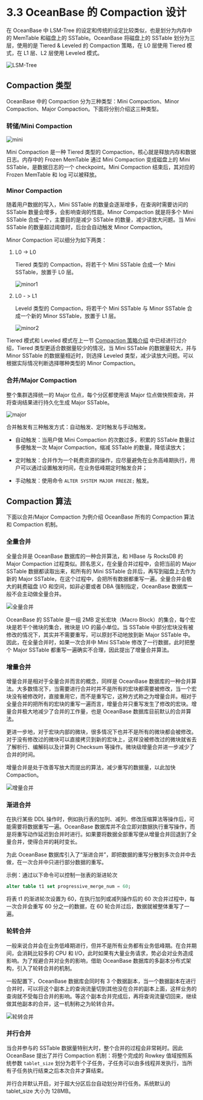 # 3.3 OceanBase 的 Compaction 设计

在 OceanBase 中 LSM-Tree 的设定和传统的设定比较类似，也是划分为内存中的 MemTable 和磁盘上的 SSTable。OceanBase 将磁盘上的 SSTable 划分为三层，使用的是 Tiered & Leveled 的 Compaction 策略，在 L0 层使用 Tiered 模式，在 L1 层、L2 层使用 Leveled 模式。

![LSM-Tree](https://obbusiness-private.oss-cn-shanghai.aliyuncs.com/doc/img/kernel-advanced/V1.0.0/zh-CN/3.oceanbase-storage-engine/4.compaction-in-oceanbase-01.png)

## Compaction 类型

OceanBase 中的 Compaction 分为三种类型：Mini Compaction、Minor Compaction、Major Compaction。下面将分别介绍这三种类型。

### 转储/Mini Compaction

![mini](https://obbusiness-private.oss-cn-shanghai.aliyuncs.com/doc/img/kernel-advanced/V1.0.0/zh-CN/3.oceanbase-storage-engine/4.compaction-in-oceanbase-02.png)

Mini Compaction 是一种 Tiered 类型的 Compaction，核心就是释放内存和数据日志。内存中的 Frozen MemTable 通过 Mini Compaction 变成磁盘上的 Mini SSTable，是数据日志的一个 checkpoint。Mini Compaction 结束后，其对应的 Frozen MemTable 和 log 可以被释放。

### Minor Compaction

随着用户数据的写入，Mini SSTable 的数量会逐渐增多，在查询时需要访问的 SSTable 数量会增多，会影响查询的性能。Minor Compaction 就是将多个 Mini SSTable 合成一个，主要目的是减少 SSTable 的数量，减少读放大问题。当 Mini SSTable 的数量超过阈值时，后台会自动触发 Minor Compaction。

Minor Compaction 可以细分为如下两类：

1. L0 -> L0

   Tiered 类型的 Compaction，将若干个 Mini SSTable 合成一个 Mini SSTable，放置于 L0 层。

    ![minor1](https://obbusiness-private.oss-cn-shanghai.aliyuncs.com/doc/img/kernel-advanced/V1.0.0/zh-CN/3.oceanbase-storage-engine/4.compaction-in-oceanbase-03.png)

2. L0 - > L1

   Leveld 类型的 Compaction，将若干个 Mini SSTable 与 Minor SSTable 合成一个新的 Minor SSTable，放置于 L1 层。

    ![minor2](https://obbusiness-private.oss-cn-shanghai.aliyuncs.com/doc/img/kernel-advanced/V1.0.0/zh-CN/3.oceanbase-storage-engine/4.compaction-in-oceanbase-04.png)

Tiered 模式和 Leveled 模式在上一节 [Compaction 策略介绍](3.comlaction.md) 中已经进行过介绍，Tiered 类型更适合数据量较少的情况，当 Mini SSTable 的数据量较大，并与 Minor SSTable 的数据量相近时，则选择 Leveled 类型，减少读放大问题。可以根据实际情况判断选择哪种类型的 Minor Compaction。

### 合并/Major Compaction

整个集群选择统一的 Major 位点，每个分区都使用该 Major 位点做快照查询，并将查询结果进行持久化生成 Major SSTable。

![major](https://obbusiness-private.oss-cn-shanghai.aliyuncs.com/doc/img/kernel-advanced/V1.0.0/zh-CN/3.oceanbase-storage-engine/4.compaction-in-oceanbase-05.png)

合并触发有三种触发方式：自动触发、定时触发与手动触发。

* 自动触发：当用户做 Mini Compaction 的次数过多，积累的 SSTable 数量过多便触发一次 Major Compaction，缩减 SSTable 的数量，降低读放大；

* 定时触发：合并作为一个耗费资源的操作，应尽量避免在业务高峰期执行，用户可以通过设置触发时间，在业务低峰期定时触发合并；

* 手动触发：使用命令 `ALTER SYSTEM MAJOR FREEZE;` 触发。

## Compaction 算法

下面以合并/Major Compaction 为例介绍 OceanBase 所有的 Compaction 算法和 Compaction 机制。

### 全量合并

全量合并是 OceanBase 数据库的一种合并算法，和 HBase 与 RocksDB 的 Major Compaction 过程类似。顾名思义，在全量合并过程中，会把当前的 Major SSTable 数据都读取出来，和所有的 Mini SSTable 合并后，再写到磁盘上去作为新的 Major SSTable，在这个过程中，会把所有数据都重写一遍。全量合并会极大的耗费磁盘 I/O 和空间，如非必要或者 DBA 强制指定，OceanBase 数据库一般不会主动做全量合并。

![全量合并](https://obbusiness-private.oss-cn-shanghai.aliyuncs.com/doc/img/kernel-advanced/V1.0.0/zh-CN/3.oceanbase-storage-engine/4.compaction-in-oceanbase-06.png)

OceanBase 的 SSTable 是一组 2MB 定长宏块（Macro Block）的集合，每个宏块是若干个微块的集合，微块是 I/O 的最小单位。当 SSTable 中部分宏块没有被修改的情况下，其实并不需要重写，可以原封不动地放到新 Major SSTable 中。因此，在全量合并时，如果一次合并中 Mini SSTable 修改了一行数据，此时把整个 Major SSTable 都重写一遍确实不合理，因此提出了增量合并算法。

### 增量合并

增量合并是相对于全量合并而言的概念，同样是 OceanBase 数据库的一种合并算法。大多数情况下，当需要进行合并时并不是所有的宏块都需要被修改，当一个宏块没有被修改时，直接重用它，而不是重写它，这种方式称之为增量合并。相对于全量合并的把所有的宏块的重写一遍而言，增量合并只重写发生了修改的宏块。增量合并极大地减少了合并的工作量，也是 OceanBase 数据库目前默认的合并算法。

更进一步地，对于宏块内部的微块，很多情况下也并不是所有的微块都会被修改。对于没有修改过的微块可以直接拷贝到新的宏块上，这样没被修改过的微块就省去了解析行、编解码以及计算列 Checksum 等操作。微块级增量合并进一步减少了合并的时间。

增量合并是处于改善写放大而提出的算法，减少重写的数据量，以此加快 Compaction。

![增量合并](https://obbusiness-private.oss-cn-shanghai.aliyuncs.com/doc/img/kernel-advanced/V1.0.0/zh-CN/3.oceanbase-storage-engine/4.compaction-in-oceanbase-07.png)

### 渐进合并

在执行某些 DDL 操作时，例如执行表的加列、减列、修改压缩算法等操作后，可能需要将数据重写一遍。OceanBase 数据库并不会立即对数据执行重写操作，而是将重写动作延迟到合并时进行。如果要将数据全部重写便从增量合并回退到了全量合并，使得合并的耗时变长。

为此 OceanBase 数据库引入了“渐进合并”，即把数据的重写分散到多次合并中去做，在一次合并中只进行部分数据的重写。

示例：通过以下命令可以控制一张表的渐进轮次

```sql
alter table t1 set progressive_merge_num = 60; 
```

将表 t1 的渐进轮次设置为 60，在执行加列或减列操作后的 60 次合并过程中，每一次合并会重写 60 分之一的数据，在 60 轮合并过后，数据就被整体重写了一遍。

### 轮转合并

一般来说合并会在业务低峰期进行，但并不是所有业务都有业务低峰期。在合并期间，会消耗比较多的 CPU 和 I/O，此时如果有大量业务请求，势必会对业务造成影响。为了规避合并对业务的影响，借助 OceanBase 数据库的多副本分布式架构，引入了轮转合并的机制。

一般配置下，OceanBase 数据库会同时有 3 个数据副本，当一个数据副本在进行合并时，可以将这个副本上的查询流量切到其他没在合并的副本上面，这样业务的查询就不受每日合并的影响。等这个副本合并完成后，再将查询流量切回来，继续做其他副本的合并，这一机制称之为轮转合并。

![轮转合并](https://obbusiness-private.oss-cn-shanghai.aliyuncs.com/doc/img/kernel-advanced/V1.0.0/zh-CN/3.oceanbase-storage-engine/4.compaction-in-oceanbase-08.png)

### 并行合并

当合并参与的 SSTable 数据量特别大时，整个合并的过程会非常耗时。因此 OceanBase 提出了并行 Compaction 机制：将整个完成的 Rowkey 值域按照系统参数 `tablet_size` 划分为若干个子任务，子任务可以由多线程并发执行，当所有子任务执行结束之后本次合并才算结束。

并行合并默认开启，对于超大分区后台自动划分并行任务。系统默认的 tablet_size 大小为 128MB。
